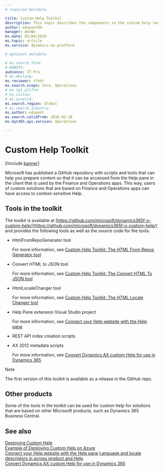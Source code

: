 ```yaml
---
# required metadata

title: Custom Help Toolkit
description: This topic describes the components in the custom help toolkit for Finance and Operations apps. 
author: edupont04
manager: AnnBe
ms.date: 02/04/2020
ms.topic: article
ms.service: dynamics-ax-platform

# optional metadata

# ms.search.form: 
# ROBOTS: 
audience: IT Pro
# ms.devlang: 
ms.reviewer: tfehr
ms.search.scope: Core, Operations
# ms.tgt_pltfrm: 
# ms.custom: 
# ms.assetid: 
ms.search.region: Global
# ms.search.industry: 
ms.author: edupont
ms.search.validFrom: 2016-02-28
ms.dyn365.ops.version: Operations

---
```


# Custom Help Toolkit

[!include [banner](../includes/banner.md)]

Microsoft has published a GitHub repository with scripts and tools that can help you prepare content so that it can be accessed from the Help pane in the client that is used by the Finance and Operations apps. This way, users of custom solutions that are based on Finance and Operations apps can have access to context-sensitive Help.  

## Tools in the toolkit

The toolkit is available at [https://github.com/microsoft/dynamics365f-o-custom-help/](https://github.com/microsoft/dynamics365f-o-custom-help/) and provides the following tools as well as the source code for the tools:

- HtmlFromRepoGenerator tool

    For more information, see [Custom Help Toolkit: The HTML From Repos Generator tool](custom-help-toolkit-HtmlFromRepoGenerator.md)

- Convert HTML to JSON tool

    For more information, see [Custom Help Toolkit: The Convert HTML To JSON tool](custom-help-toolkit-ConvertHtmlToJson.md)

- HtmlLocaleChanger tool

    For more information, see [Custom Help Toolkit: The HTML Locale Changer tool](custom-help-toolkit-HtmlLocaleChanger.md)

- Help Pane extension Visual Studio project

    For more information, see [Connect your Help website with the Help pane](connect-help-pane.md)

- REST API index creation scripts

- AX 2012 metadata scripts

    For more information, see [Convert Dynamics AX custom Help for use in Dynamics 365](migrate-dynamicsax2012.md)

> [!NOTE]
> The first version of this toolkit is available as a release in the GitHub repo.  

## Other products

Some of the tools in the toolkit can be used for custom help for solutions that are based on other Microsoft products, such as Dynamics 365 Business Central.

## See also

[Deploying Custom Help](deploy.md)  
[Example of Deploying Custom Help on Azure](walkthrough-help-azure.md)  
[Connect your Help website with the Help pane](connect-help-pane.md)
[Language and locale descriptors in across product and Help](language-locale.md)  
[Convert Dynamics AX custom Help for use in Dynamics 365](migrate-dynamicsax2012.md)  
